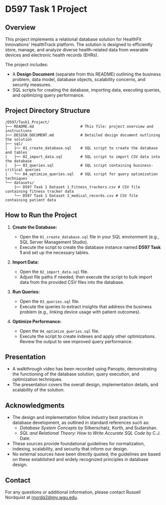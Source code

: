 # D597 Task 1 Project

## Overview
This project implements a relational database solution for HealthFit Innovations' HealthTrack platform. The solution is designed to efficiently store, manage, and analyze diverse health-related data from wearable devices and electronic health records (EHRs).

The project includes:
- A **Design Document** (separate from this README) outlining the business problem, data model, database objects, scalability concerns, and security measures.
- SQL scripts for creating the database, importing data, executing queries, and optimizing query performance.

## Project Directory Structure
~~~
/D597/Task1_Project/
├── README.md                     # This file: project overview and instructions
├── DESIGN_DOCUMENT.md            # Detailed design document outlining the solution
├── sql/
|   ├── 01_create_database.sql    # SQL script to create the database and tables
|   ├── 02_import_data.sql        # SQL script to import CSV data into the database
|   ├── 03_queries.sql            # SQL script containing business-critical queries
|   └── 04_optimize_queries.sql   # SQL script for query optimization techniques
└── datasets/
    ├── D597 Task 1 Dataset 1_Fitness_trackers.csv # CSV file containing fitness tracker data
    └── D597 Task 1 Dataset 3_medical_records.csv # CSV file containing patient data
~~~

## How to Run the Project

1. **Create the Database:**
   - Open the `01_create_database.sql` file in your SQL environment (e.g., SQL Server Management Studio).
   - Execute the script to create the database instance named **D597 Task 1** and set up the necessary tables.

2. **Import Data:**
   - Open the `02_import_data.sql` file.
   - Adjust file paths if needed, then execute the script to bulk import data from the provided CSV files into the database.

3. **Run Queries:**
   - Open the `03_queries.sql` file.
   - Execute the queries to extract insights that address the business problem (e.g., linking device usage with patient outcomes).

4. **Optimize Performance:**
   - Open the `04_optimize_queries.sql` file.
   - Execute the script to create indexes and apply other optimizations. Review the output to see improved query performance.

## Presentation

- A walkthrough video has been recorded using Panopto, demonstrating the functioning of the database solution, query execution, and optimization techniques.
- The presentation covers the overall design, implementation details, and scalability of the solution.

## Acknowledgments

- The design and implementation follow industry best practices in database development, as outlined in standard references such as:
  - *Database System Concepts* by Silberschatz, Korth, and Sudarshan.
  - *SQL and Relational Theory: How to Write Accurate SQL Code* by C.J. Date.
- These sources provide foundational guidelines for normalization, indexing, scalability, and security that inform our design.
- No external sources have been directly quoted; the guidelines are based on these established and widely recognized principles in database design.

## Contact

For any questions or additional information, please contact Russell Nordquist at rnordq2@my.wgu.edu.
